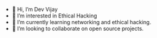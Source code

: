 - 👋 Hi, I’m Dev Vijay
- 👀 I’m interested in Ethical Hacking
- 🌱 I’m currently learning networking and ethical hacking.
- 💞️ I’m looking to collaborate on open source projects.

<!---
DevVj-1/DevVj-1 is a ✨ special ✨ repository because its `README.md` (this file) appears on your GitHub profile.
You can click the Preview link to take a look at your changes.
--->
